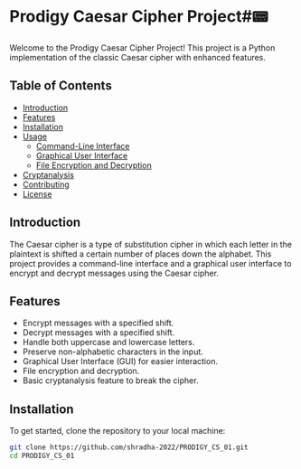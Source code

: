 # Prodigy Caesar Cipher Project#️📟

Welcome to the Prodigy Caesar Cipher Project! This project is a Python implementation of the classic Caesar cipher with enhanced features.

## Table of Contents
- [Introduction](#introduction)
- [Features](#features)
- [Installation](#installation)
- [Usage](#usage)
  - [Command-Line Interface](#command-line-interface)
  - [Graphical User Interface](#graphical-user-interface)
  - [File Encryption and Decryption](#file-encryption-and-decryption)
- [Cryptanalysis](#cryptanalysis)
- [Contributing](#contributing)
- [License](#license)


## Introduction

The Caesar cipher is a type of substitution cipher in which each letter in the plaintext is shifted a certain number of places down the alphabet. This project provides a command-line interface and a graphical user interface to encrypt and decrypt messages using the Caesar cipher.

## Features

- Encrypt messages with a specified shift.
- Decrypt messages with a specified shift.
- Handle both uppercase and lowercase letters.
- Preserve non-alphabetic characters in the input.
- Graphical User Interface (GUI) for easier interaction.
- File encryption and decryption.
- Basic cryptanalysis feature to break the cipher.

## Installation

To get started, clone the repository to your local machine:

```bash
git clone https://github.com/shradha-2022/PRODIGY_CS_01.git
cd PRODIGY_CS_01
